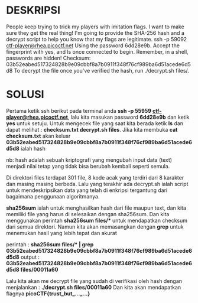 # DESKRIPSI

People keep trying to trick my players with imitation flags. I want to make sure they get the real thing! I'm going to provide the SHA-256 hash and a decrypt script to help you know that my flags are legitimate.
ssh -p 59092 ctf-player@rhea.picoctf.net
Using the password 6dd28e9b. Accept the fingerprint with yes, and ls once connected to begin. Remember, in a shell, passwords are hidden!
Checksum: 03b52eabed517324828b9e09cbbf8a7b0911f348f76cf989ba6d51acede6d5d8
To decrypt the file once you've verified the hash, run ./decrypt.sh files/<file>.

# SOLUSI

Pertama ketik ssh berikut pada terminal anda **ssh -p 55959 ctf-player@rhea.picoctf.net**, lalu kita masukan password **6dd28e9b** dan ketik **yes** untuk setuju.
Untuk mengecek file yang saat kita berada ketik **ls** dan dapat melihat : **checksum.txt  decrypt.sh  files**. Jika kita membuka **cat checksum.txt** akan keluar **03b52eabed517324828b9e09cbbf8a7b0911f348f76cf989ba6d51acede6d5d8** ialah hash

nb: hash adalah sebuah kriptografi yang mengubah input data (text) menjadi nilai tetap yang tidak bisa berubah kembali seperti semula.

Di direktori files terdapat 301 file, 8 kode acak yang terdiri dari 8 karakter dan masing masing berbeda. Lalu yang terakhir ada decrypt.sh ialah script untuk mendeskripsikan data yang telah di enkripsi tergantung dari bagaimana penggunaan algoritmanya.

**sha256sum** ialah untuk menghasilkan hash dari file maupun text, dan kita memiliki file yang harus di selesaikan dengan sha256sum. Dan kita menggunakan perintah __sha256sum files/*__ untuk mendapatkan checksum dari semua direktori. Namun kita akan memasangkan dengan **grep** untuk menemukan hasil yang lebih tepat dan akurat

perintah : __sha256sum files/* | grep 03b52eabed517324828b9e09cbbf8a7b0911f348f76cf989ba6d51acede6d5d8__
output : __03b52eabed517324828b9e09cbbf8a7b0911f348f76cf989ba6d51acede6d5d8  files/00011a60__

Lalu kita akan me decrypt file yang sudah di verifikasi oleh hash dengan menjalankan : **./decrypt.sh files/00011a60**
Dan kita akan mendapatkan flagnya **picoCTF{trust_but_..._...}**
